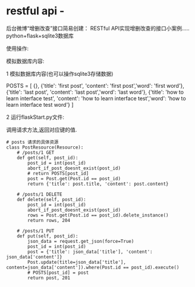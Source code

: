 # restful api -
后台微博“增删改查”接口简易创建：
RESTful API实现增删改查的接口小案例.....
python+flask+sqlite3数据库



使用操作:

模拟数据库内容:

1 模拟数据库内容(也可以操作sqlite3存储数据)

POSTS = [
	{},
    {'title': 'first post', 'content': 'first post','word': 'first word'},
    {'title': 'last post', 'content': 'last post','word': 'last word'},
    {'title': 'how to learn interface test', 'content': 'how to learn interface test','word': 'how to learn interface test word'}
]

2 运行flaskStart.py文件:

调用请求方法,返回对应键的值.

```
# posts 请求的具体资源
class PostResource(Resource):
    # /posts/1 GET
    def get(self, post_id):
        post_id = int(post_id)
        abort_if_post_doesnt_exist(post_id)
        # return POSTS[post_id]
        post = Post.get(Post.id == post_id)
        return {'title': post.title, 'content': post.content}

    # /posts/1 DELETE
    def delete(self, post_id):
        post_id = int(post_id)
        abort_if_post_doesnt_exist(post_id)
        rows = Post.get(Post.id == post_id).delete_instance()
        return rows, 204

    # /posts/1 PUT
    def put(self, post_id):
        json_data = request.get_json(force=True)
        post_id = int(post_id)
        post = {'title': json_data['title'], 'content': json_data['content']}
        Post.update(title=json_data['title'], content=json_data['content']).where(Post.id == post_id).execute()
        # POSTS[post_id] = post
        return post, 201


```

